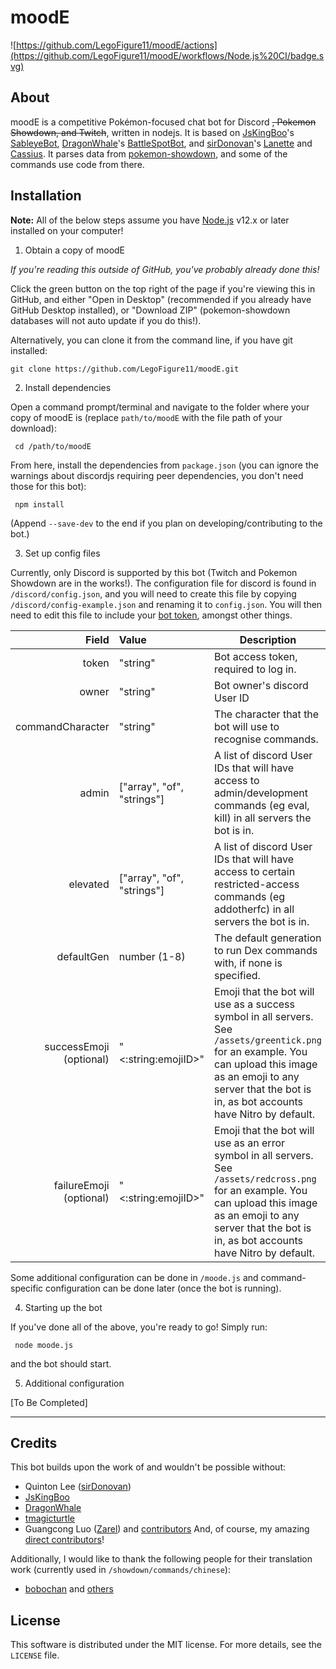 # moodE
![https://github.com/LegoFigure11/moodE/actions](https://github.com/LegoFigure11/moodE/workflows/Node.js%20CI/badge.svg)

## About

moodE is a competitive Pokémon-focused chat bot for Discord ~~, Pokemon Showdown, and Twitch~~, written in nodejs. It is based on [JsKingBoo](https://github.com/JsKingBoo)'s [SableyeBot](https://github.com/JsKingBoo/SableyeBot3/), [DragonWhale](https://github.com/DragonWhale)'s [BattleSpotBot](https://github.com/DragonWhale/BattleSpotBot), and [sirDonovan](https://github.com/sirDonovan/)'s [Lanette](https://github.com/sirDonovan/Lanette) and [Cassius](https://github.com/sirDonovan/Cassius). It parses data from [pokemon-showdown](https://github.com/smogon/pokemon-showdown), and some of the commands use code from there.

## Installation

**Note:** All of the below steps assume you have [Node.js](https://nodejs.org/) v12.x or later installed on your computer!

1. Obtain a copy of moodE

*If you're reading this outside of GitHub, you've probably already done this!*

Click the green button on the top right of the page if you're viewing this in GitHub, and either "Open in Desktop" (recommended if you already have GitHub Desktop installed), or "Download ZIP" (pokemon-showdown databases will not auto update if you do this!).

Alternatively, you can clone it from the command line, if you have git installed:

    git clone https://github.com/LegoFigure11/moodE.git

2. Install dependencies

Open a command prompt/terminal and navigate to the folder where your copy of moodE is (replace `path/to/moodE` with the file path of your download):

     cd /path/to/moodE

From here, install the dependencies from `package.json` (you can ignore the warnings about discordjs requiring peer dependencies, you don't need those for this bot):

     npm install

(Append `--save-dev` to the end if you plan on developing/contributing to the bot.)

3. Set up config files

Currently, only Discord is supported by this bot (Twitch and Pokemon Showdown are in the works!). The configuration file for discord is found in `/discord/config.json`, and you will need to create this file by copying `/discord/config-example.json` and renaming it to `config.json`. You will then need to edit this file to include your [bot token](https://www.writebots.com/discord-bot-token/), amongst other things.

| Field | Value | Description |
| -----:|:------|-------------|
| token | "string" | Bot access token, required to log in. |
| owner | "string" | Bot owner's discord User ID |
| commandCharacter | "string" | The character that the bot will use to recognise commands. |
| admin | ["array", "of", "strings"] | A list of discord User IDs that will have access to admin/development commands (eg eval, kill) in all servers the bot is in. |
| elevated | ["array", "of", "strings"] | A list of discord User IDs that will have access to certain restricted-access commands (eg addotherfc) in all servers the bot is in. |
| defaultGen | number (1-8) | The default generation to run Dex commands with, if none is specified. |
| successEmoji (optional) | "<:string:emojiID>" | Emoji that the bot will use as a success symbol in all servers. See `/assets/greentick.png` for an example. You can upload this image as an emoji to any server that the bot is in, as bot accounts have Nitro by default. |
| failureEmoji (optional) | "<:string:emojiID>" | Emoji that the bot will use as an error symbol in all servers. See `/assets/redcross.png` for an example. You can upload this image as an emoji to any server that the bot is in, as bot accounts have Nitro by default.|

Some additional configuration can be done in `/moode.js` and command-specific configuration can be done later (once the bot is running).

4. Starting up the bot

If you've done all of the above, you're ready to go! Simply run:

     node moode.js

and the bot should start.

5. Additional configuration

[To Be Completed]

---

## Credits

This bot builds upon the work of and wouldn't be possible without:

* Quinton Lee ([sirDonovan](https://github.com/sirDonovan/))
* [JsKingBoo](https://github.com/JsKingBoo)
* [DragonWhale](https://github.com/DragonWhale)
* [tmagicturtle](https://github.com/tmagicturtle/)
* Guangcong Luo ([Zarel](https://github.com/Zarel)) and [contributors](https://github.com/smogon/pokemon-showdown/graphs/contributors)
And, of course, my amazing [direct contributors](https://github.com/LegoFigure11/moodE/graphs/contributors)!

Additionally, I would like to thank the following people for their translation work (currently used in `/showdown/commands/chinese`):

* [bobochan](https://www.smogon.com/forums/members/271968/) and [others](https://pastebin.com/raw/WLHef9D7)

## License

This software is distributed under the MIT license. For more details, see the `LICENSE` file.
